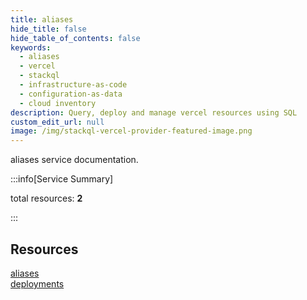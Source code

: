 ```yaml
---
title: aliases
hide_title: false
hide_table_of_contents: false
keywords:
  - aliases
  - vercel
  - stackql
  - infrastructure-as-code
  - configuration-as-data
  - cloud inventory
description: Query, deploy and manage vercel resources using SQL
custom_edit_url: null
image: /img/stackql-vercel-provider-featured-image.png
---
```


aliases service documentation.

:::info[Service Summary]

total resources: __2__  

:::

## Resources
<div class="row">
<div class="providerDocColumn">
<a href="/services/aliases/aliases/">aliases</a>
</div>
<div class="providerDocColumn">
<a href="/services/aliases/deployments/">deployments</a>
</div>
</div>
